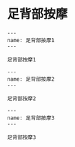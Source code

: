 # 足背部按摩

```{figure} /_static/img/2022-02-02-14-25-24.png
---
name: 足背部按摩1
---

足背部按摩1
```

```{figure} /_static/img/2022-02-02-14-25-47.png
---
name: 足背部按摩2
---

足背部按摩2
```

```{figure} /_static/img/2022-02-02-14-26-13.png
---
name: 足背部按摩3
---

足背部按摩3
```